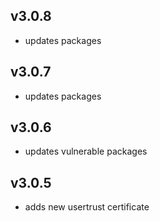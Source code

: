 ## v3.0.8
- updates packages

## v3.0.7
- updates packages

## v3.0.6
- updates vulnerable packages

## v3.0.5
- adds new usertrust certificate
